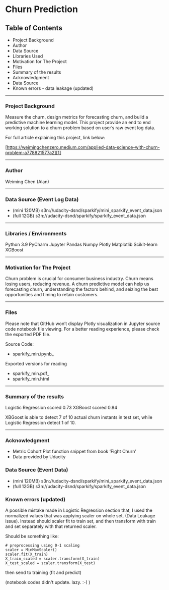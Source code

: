 
# Churn Prediction

## Table of Contents

- Project Background
- Author
- Data Source
- Libraries Used
- Motivation for The Project
- Files
- Summary of the results
- Acknowledgment
- Data Source
- Known errors - data leakage (updated)

---- 

### Project Background

Measure the churn, design metrics for forecasting churn, and build a predictive machine learning model. This project provide an end to end working solution to a churn problem based on user’s raw event log data.

For full article explaining this project, link below: 

[https://weimingchenzero.medium.com/applied-data-science-with-churn-problem-a778821577a2][1]

---- 

### Author

Weiming Chen (Alan)

---- 

### Data Source (Event Log Data)
- (mini 120MB) s3n://udacity-dsnd/sparkify/mini\_sparkify\_event\_data.json
- (full 12GB) s3n://udacity-dsnd/sparkify/sparkify\_event\_data.json

---- 

### Libraries / Environments

Python 3.9
PyCharm
Jupyter
Pandas
Numpy
Plotly
Matplotlib
Scikit-learn
XGBoost

---- 

### Motivation for The Project

Churn problem is crucial for consumer business industry. Churn means losing users, reducing revenue. A churn predictive model can help us forecasting churn, understanding the factors behind, and seizing the best opportunities and timing to retain customers. 

---- 

### Files

Please note that GitHub won’t display Plotly visualization in Jupyter source code notebook file viewing. For a better reading experience, please check the exported PDF file. 

Source Code:
- sparkify_min.ipynb_

Exported versions for reading
- sparkify_min.pdf_
- sparkify_min.html 

---- 

### Summary of the results

Logistic Regression scored 0.73
XGBoost scored 0.84

XBGoost is able to detect 7 of 10 actual churn instants in test set, while Logistic Regression detect 1 of 10.


---- 

### Acknowledgment
- Metric Cohort Plot function snippet from book ‘Fight Churn’
- Data provided by Udacity


### Data Source (Event Data)
- (mini 120MB) s3n://udacity-dsnd/sparkify/mini\_sparkify\_event\_data.json
- (full 12GB) s3n://udacity-dsnd/sparkify/sparkify\_event\_data.json

### Known errors (updated)
A possible mistake made in Logistic Regression section that, I used the normalized values that was applying scaler on whole set. (Data Leakage issue). Instead should scaler fit to train set, and then transform with train and set separately with that returned scaler.

Should be something like: 
```
# preprocessing using 0-1 scaling
scaler = MinMaxScaler()
scaler.fit(X_train)
X_train_scaled = scaler.transform(X_train)
X_test_scaled = scaler.transform(X_test)
```
then send to training (fit and predict)

(notebook codes didn't update. lazy. :-) )




[1]:	https://weimingchenzero.medium.com/applied-data-science-with-churn-problem-a778821577a2